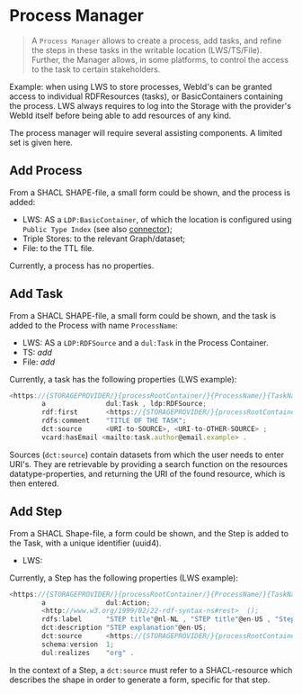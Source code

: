 # Process Manager

> A `Process Manager` allows to create a process, add tasks, and refine the steps in these tasks in the writable location (LWS/TS/File). Further, the Manager allows, in some platforms, to control the access to the task to certain stakeholders.

Example: when using LWS to store processes, WebId's can be granted access to individual RDFResources (tasks), or BasicContainers containing the process. LWS always requires to log into the Storage with the provider's WebId itself before being able to add resources of any kind.

The process manager will require several assisting components. A limited set is given here.

## Add Process

From a SHACL SHAPE-file, a small form could be shown, and the process is added:

- LWS: AS a `LDP:BasicContainer`, of which the location is configured using `Public Type Index` (see also [connector](./process-connector.md));
- Triple Stores: to the relevant Graph/dataset;
- File: to the TTL file.

Currently, a process has no properties.

## Add Task

From a SHACL SHAPE-file, a small form could be shown, and the task is added to the Process with name `ProcessName`:

- LWS: AS a `LDP:RDFSource` and a `dul:Task` in the Process Container.
- TS: *add*
- File: *add*

Currently, a task has the following properties (LWS example):

```js
<https://{STORAGEPROVIDER/}{processRootContainer/}{ProcessName/}{TaskName}>
        a               dul:Task , ldp:RDFSource;
        rdf:first       <https://{STORAGEPROVIDER/}{processRootContainer/}/{ProcessName}/{TaskName}#1728977376498>;
        rdfs:comment    "TITLE OF THE TASK";
        dct:source      <URI-to-SOURCE>, <URI-to-OTHER-SOURCE> ;
        vcard:hasEmail <mailto:task.author@email.example> .
```

Sources (`dct:source`) contain datasets from which the user needs to enter URI's. They are retrievable by providing a search function on the resources datatype-properties, and returning the URI of the found resource, which is then entered.

## Add Step

From a SHACL Shape-file, a form could be shown, and the Step is added to the Task, with a unique identifier (uuid4).

- LWS:

Currently, a Step has the following properties (LWS example):

```js
<https://{STORAGEPROVIDER/}{processRootContainer/}{ProcessName/}{TaskName}#1728997997702>
        a               dul:Action;
        <http://www.w3.org/1999/02/22-rdf-syntax-ns#rest>  ();
        rdfs:label      "STEP title"@nl-NL , "STEP title"@en-US , "Step title"@fr-FR;
        dct:description "STEP explanation"@en-US;
        dct:source      <https://{STORAGEPROVIDER/}{processRootContainer/}/{ProcessName/}{TaskName}/form_shape_file.ttl>;
        schema:version  1;
        dul:realizes    "org" .
```

In the context of a Step, a `dct:source` must refer to a SHACL-resource which describes the shape in order to generate a form, specific for that step.
